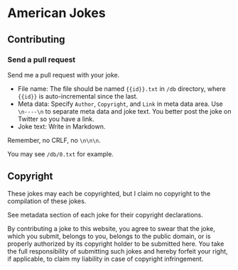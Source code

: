 # American Jokes

## Contributing

### Send a pull request

Send me a pull request with your joke.

- File name: The file should be named `{{id}}.txt` in `/db` directory, where `{{id}}` is auto-incremental since the last.
- Meta data: Specify `Author`, `Copyright`, and `Link` in meta data area. Use `\n----\n` to separate meta data and joke text. You better post the joke on Twitter so you have a link.
- Joke text: Write in Markdown.

Remember, no CRLF, no `\n\n\n`.

You may see `/db/0.txt` for example.

## Copyright

These jokes may each be copyrighted, but I claim no copyright to the compilation of these jokes.

See metadata section of each joke for their copyright declarations.

By contributing a joke to this website, you agree to swear that the joke, which you submit, belongs to you, belongs to the public domain, or is properly authorized by its copyright holder to be submitted here. You take the full responsibility of submitting such jokes and hereby forfeit your right, if applicable, to claim my liability in case of copyright infringement.
